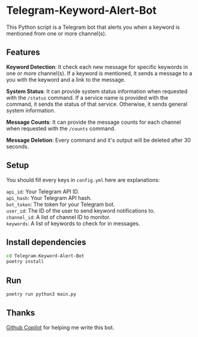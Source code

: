 # Telegram-Keyword-Alert-Bot
This Python script is a Telegram bot that alerts you when a keyword is mentioned from one or more channel(s).

## Features
**Keyword Detection**: It check each new message for specific keywords in one or more channel(s). If a keyword is mentioned, it sends a message to a you with the keyword and a link to the message.

**System Status**: It can provide system status information when requested with the `/status` command. If a service name is provided with the command, it sends the status of that service. Otherwise, it sends general system information.

**Message Counts**: It can provide the message counts for each channel when requested with the `/counts` command.

**Message Deletion**: Every command and it's output will be deleted after 30 seconds.

## Setup
You should fill every keys in `config.yml` here are explanations:

`api_id`: Your Telegram API ID.  
`api_hash`: Your Telegram API hash.  
`bot_token`: The token for your Telegram bot.  
`user_id`: The ID of the user to send keyword notifications to.  
`channel_id`: A list of channel ID to monitor.  
`keywords`: A list of keywords to check for in messages.  


## Install dependencies
```bash
cd Telegram-Keyword-Alert-Bot
poetry install
```
## Run
```bash
poetry run python3 main.py
```

## Thanks
[Github Copilot](https://copilot.github.com/) for helping me write this bot.
